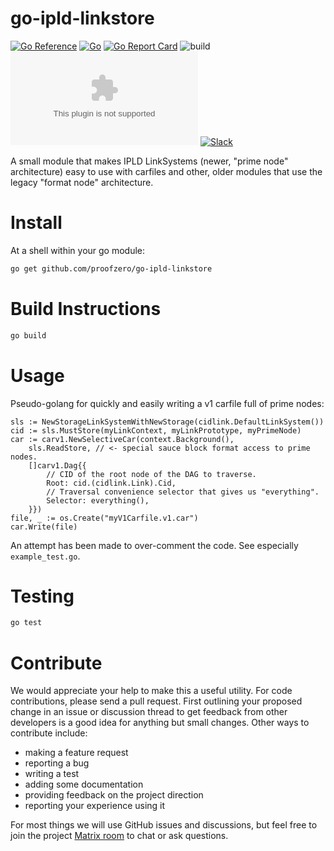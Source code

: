 # go-ipld-linkstore

[![Go Reference](https://pkg.go.dev/badge/github.com/proofzero/go-ipld-linkstore.svg)](https://pkg.go.dev/github.com/proofzero/go-ipld-linkstore)
[![Go](https://img.shields.io/github/go-mod/go-version/proofzero/go-ipld-linkstore)](https://golang.org/dl/)
[![Go Report Card](https://goreportcard.com/badge/github.com/proofzero/go-ipld-linkstore)](https://goreportcard.com/report/github.com/proofzero/go-ipld-linkstore)
![build](https://github.com/proofzero/go-ipld-linkstore/actions/workflows/build.yaml/badge.svg)
[![matrix](https://img.shields.io/matrix/lobby:matrix.kubelt.com?label=matrix&server_fqdn=matrix.kubelt.com)](https://matrix.to/#/#lobby:matrix.kubelt.com)
[![Slack](https://img.shields.io/badge/slack-@kubelt-FD4E83.svg)](https://kubelt.slack.com)

A small module that makes IPLD LinkSystems (newer, "prime node" architecture)
easy to use with carfiles and other, older modules that use the legacy "format
node" architecture.

# Install

At a shell within your go module:

```bash
go get github.com/proofzero/go-ipld-linkstore
```

# Build Instructions

```bash
go build
```

# Usage

Pseudo-golang for quickly and easily writing a v1 carfile full of prime nodes:

```golang
sls := NewStorageLinkSystemWithNewStorage(cidlink.DefaultLinkSystem())
cid := sls.MustStore(myLinkContext, myLinkPrototype, myPrimeNode)
car := carv1.NewSelectiveCar(context.Background(),
    sls.ReadStore, // <- special sauce block format access to prime nodes.
    []carv1.Dag{{
        // CID of the root node of the DAG to traverse.
        Root: cid.(cidlink.Link).Cid,
        // Traversal convenience selector that gives us "everything".
        Selector: everything(),
    }})
file, _ := os.Create("myV1Carfile.v1.car")
car.Write(file)
```

An attempt has been made to over-comment the code. See especially `example_test.go`.

# Testing

```bash
go test
```

# Contribute

We would appreciate your help to make this a useful utility. For code contributions, please send a pull request. First outlining your proposed change in an issue or discussion thread to get feedback from other developers is a good idea for anything but small changes. Other ways to contribute include:

- making a feature request
- reporting a bug
- writing a test
- adding some documentation
- providing feedback on the project direction
- reporting your experience using it

For most things we will use GitHub issues and discussions, but feel free to join the project [Matrix room](https://matrix.to/#/#lobby:matrix.kubelt.com) to chat or ask questions.

